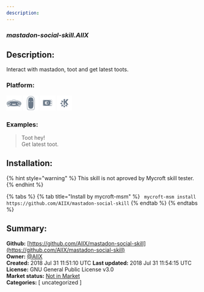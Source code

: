```yaml
---
description: 
---
```


### _mastadon-social-skill.AIIX_  
## Description:  
Interact with mastadon, toot and get latest toots.  
### Platform:  
 ![Mark I](../.gitbook/assets/mark-1-icon.png)  ![Mark II](../.gitbook/assets/mark-2-icon.png)  ![Picroft](../.gitbook/assets/picroft-icon.png)  ![plasmoid](../.gitbook/assets/kde.png)   
### Examples:  
> Toot hey!  
> Get latest toot.  
  
## Installation:  
{% hint style="warning" %}
This skill is not aproved by Mycroft skill tester.
{% endhint %}
    
{% tabs %}
{% tab title="Install by mycroft-msm" %}
``` mycroft-msm install https://github.com/AIIX/mastadon-social-skill```
{% endtab %}
  {% endtabs %}
    
## Summary:  
**Github:** [https://github.com/AIIX/mastadon-social-skill](https://github.com/AIIX/mastadon-social-skill)  
**Owner:** [@AIIX](https://github.com/AIIX)  
**Created:** 2018 Jul 31 11:51:10 UTC  **Last updated:** 2018 Jul 31 11:54:15 UTC  
**License:** GNU General Public License v3.0  
**Market status:** [Not in Market](https://market.mycroft.ai/skill/)  
**Categories:** [ uncategorized ]   
